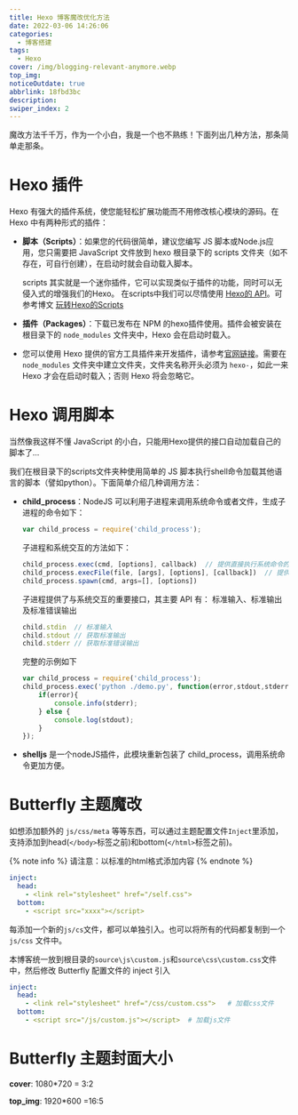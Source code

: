 ```yaml
---
title: Hexo 博客魔改优化方法
date: 2022-03-06 14:26:06
categories:
  - 博客搭建
tags:
  - Hexo
cover: /img/blogging-relevant-anymore.webp
top_img: 
noticeOutdate: true
abbrlink: 18fbd3bc
description:
swiper_index: 2
---
```


魔改方法千千万，作为一个小白，我是一个也不熟练！下面列出几种方法，那条简单走那条。
<!-- more -->

# Hexo 插件

Hexo 有强大的插件系统，使您能轻松扩展功能而不用修改核心模块的源码。在 Hexo 中有两种形式的插件：

- **脚本（Scripts）**：如果您的代码很简单，建议您编写 JS 脚本或Node.js应用，您只需要把 JavaScript 文件放到 hexo 根目录下的 scripts 文件夹（如不存在，可自行创建），在启动时就会自动载入脚本。

    scripts 其实就是一个迷你插件，它可以实现类似于插件的功能，同时可以无侵入式的增强我们的Hexo。
    在scripts中我们可以尽情使用 [Hexo的 API](https://hexo.io/zh-cn/api/)。可参考博文 [玩转Hexo的Scripts](https://blog.hvnobug.com/post/hexo-script.html)

- **插件（Packages）**：下载已发布在 NPM 的hexo插件使用。插件会被安装在根目录下的 `node_modules` 文件夹中，Hexo 会在启动时载入。

- 您可以使用 Hexo 提供的官方工具插件来开发插件，请参考[官网链接](https://hexo.io/zh-cn/docs/plugins.html)。需要在 `node_modules` 文件夹中建立文件夹，文件夹名称开头必须为 `hexo-`，如此一来 Hexo 才会在启动时载入；否则 Hexo 将会忽略它。

# Hexo 调用脚本

当然像我这样不懂 JavaScript 的小白，只能用Hexo提供的接口自动加载自己的脚本了...

我们在根目录下的scripts文件夹种使用简单的 JS 脚本执行shell命令加载其他语言的脚本（譬如python）。下面简单介绍几种调用方法：

- **child_process**：NodeJS 可以利用子进程来调用系统命令或者文件，生成子进程的命令如下：

  ```javascript
  var child_process = require('child_process');
  ```

  子进程和系统交互的方法如下：

  ```javascript
  child_process.exec(cmd, [options], callback)  // 提供直接执行系统命令的方法
  child_process.execFile(file, [args], [options], [callback])  // 提供调用脚本文件的方法
  child_process.spawn(cmd, args=[], [options])  
  ```

  子进程提供了与系统交互的重要接口，其主要 API 有： 标准输入、标准输出及标准错误输出

  ```javascript
  child.stdin  // 标准输入
  child.stdout // 获取标准输出
  child.stderr // 获取标准错误输出
  ```

  完整的示例如下

  ```js
  var child_process = require('child_process');
  child_process.exec('python ./demo.py', function(error,stdout,stderr){
      if(error){
          console.info(stderr);
      } else {
          console.log(stdout);
      }
  });
  ```

- **shelljs** 是一个nodeJS插件，此模块重新包装了 child_process，调用系统命令更加方便。

# Butterfly 主题魔改

如想添加额外的 `js/css/meta` 等等东西，可以通过主题配置文件`Inject`里添加，支持添加到head(``</body>``标签之前)和bottom(`</html>`标签之前)。

{% note info %} 请注意：以标准的html格式添加内容 {% endnote %}

```yaml
inject:
  head:
  	- <link rel="stylesheet" href="/self.css">
  bottom:
  	- <script src="xxxx"></script>
```

每添加一个新的`js/cs`文件，都可以单独引入。也可以将所有的代码都复制到一个`js/css` 文件中。

本博客统一放到根目录的`source\js\custom.js`和`source\css\custom.css`文件中，然后修改 Butterfly 配置文件的 inject 引入

```yaml
inject:
  head:
    - <link rel="stylesheet" href="/css/custom.css">   # 加载css文件
  bottom:
    - <script src="/js/custom.js"></script>  # 加载js文件
```

# Butterfly 主题封面大小

**cover**: 1080\*720 = 3:2

**top\_img**: 1920\*600 =16:5